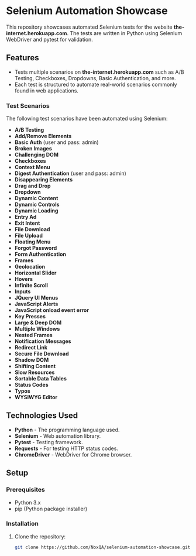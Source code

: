 # Selenium Automation Showcase

This repository showcases automated Selenium tests for the website **the-internet.herokuapp.com**. The tests are written in Python using Selenium WebDriver and pytest for validation.

## Features
- Tests multiple scenarios on **the-internet.herokuapp.com** such as A/B Testing, Checkboxes, Dropdowns, Basic Authentication, and more.
- Each test is structured to automate real-world scenarios commonly found in web applications.

### Test Scenarios
The following test scenarios have been automated using Selenium:

- **A/B Testing**
- **Add/Remove Elements**
- **Basic Auth** (user and pass: admin)
- **Broken Images**
- **Challenging DOM**
- **Checkboxes**
- **Context Menu**
- **Digest Authentication** (user and pass: admin)
- **Disappearing Elements**
- **Drag and Drop**
- **Dropdown**
- **Dynamic Content**
- **Dynamic Controls**
- **Dynamic Loading**
- **Entry Ad**
- **Exit Intent**
- **File Download**
- **File Upload**
- **Floating Menu**
- **Forgot Password**
- **Form Authentication**
- **Frames**
- **Geolocation**
- **Horizontal Slider**
- **Hovers**
- **Infinite Scroll**
- **Inputs**
- **JQuery UI Menus**
- **JavaScript Alerts**
- **JavaScript onload event error**
- **Key Presses**
- **Large & Deep DOM**
- **Multiple Windows**
- **Nested Frames**
- **Notification Messages**
- **Redirect Link**
- **Secure File Download**
- **Shadow DOM**
- **Shifting Content**
- **Slow Resources**
- **Sortable Data Tables**
- **Status Codes**
- **Typos**
- **WYSIWYG Editor**

## Technologies Used
- **Python** - The programming language used.
- **Selenium** - Web automation library.
- **Pytest** - Testing framework.
- **Requests** - For testing HTTP status codes.
- **ChromeDriver** - WebDriver for Chrome browser.

## Setup

### Prerequisites

- Python 3.x
- pip (Python package installer)

### Installation

1. Clone the repository:
   ```bash
   git clone https://github.com/NoxQA/selenium-automation-showcase.git


